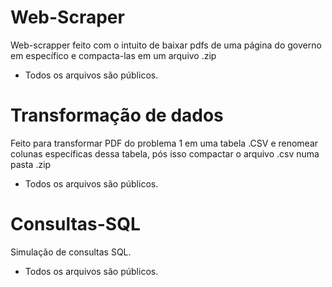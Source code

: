 # Web-Scraper

Web-scrapper feito com o intuito de baixar pdfs de uma página do governo em específico e compacta-las em um arquivo .zip
- Todos os arquivos são públicos.

# Transformação de dados 

Feito para transformar PDF do problema 1 em uma tabela .CSV e renomear colunas específicas dessa tabela, pós isso compactar o arquivo .csv numa pasta .zip
- Todos os arquivos são públicos.

# Consultas-SQL

Simulação de consultas SQL.
- Todos os arquivos são públicos. 
